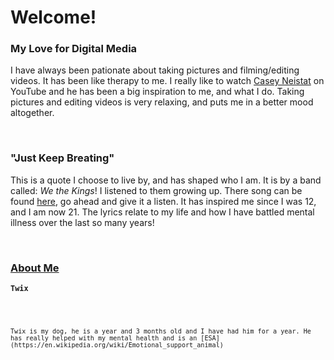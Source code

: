 # Welcome!

### My Love for Digital Media

I have always been pationate about taking pictures and filming/editing videos. It has been like therapy
to me. I really like to watch [Casey Neistat](https://www.youtube.com/user/caseyneistat) on YouTube and he
has been a big inspiration to me, and what I do. Taking pictures and editing videos is very relaxing, and puts me
in a better mood altogether.
<br>

</br>
  
### **"Just Keep Breating"**

This is a quote I choose to live by, and has shaped who I am. 
It is by a band called: *We the Kings*! I listened to them growing up.
There song can be found [here](https://www.youtube.com/watch?v=V9vF6K5yUQc), go ahead and give it a listen.
It has inspired me since I was 12, and I am now 21. The lyrics relate to my life and how I have battled
mental illness over the last so many years!
<br>


</br>

### [About Me](https://github.com/emilybreck/about-me.git)
<code>**Twix**
<br>

</br>
<code>Twix is my dog, he is a year and 3 months old and I have had him for a year. He has really helped with my mental health and is an [ESA](https://en.wikipedia.org/wiki/Emotional_support_animal)
